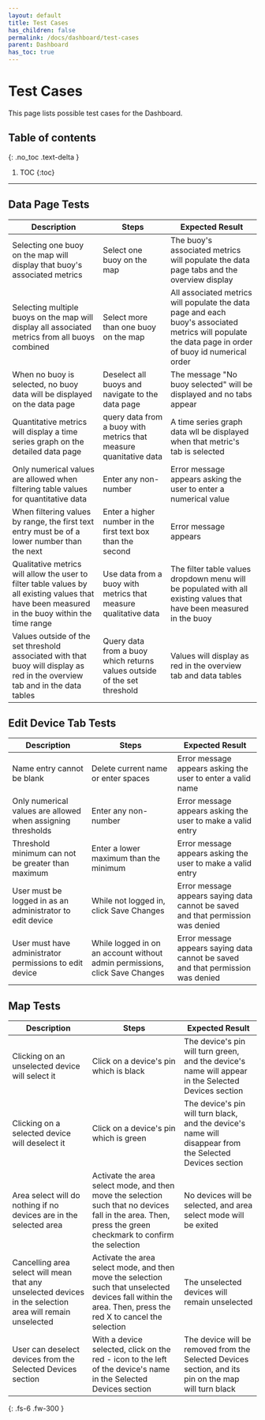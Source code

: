 ```yaml
---  
layout: default  
title: Test Cases
has_children: false  
permalink: /docs/dashboard/test-cases  
parent: Dashboard  
has_toc: true
---  
```


# Test Cases

This page lists possible test cases for the Dashboard.

## Table of contents
{: .no_toc .text-delta }

1. TOC
{:toc}

---

## Data Page Tests

| Description      | Steps | Expected Result |
| ----------- | ----------- | ----------- |
| Selecting one buoy on the map will display that buoy's associated metrics | Select one buoy on the map | The buoy's associated metrics will populate the data page tabs and the overview display |
| Selecting multiple buoys on the map will display all associated metrics from all buoys combined | Select more than one buoy on the map | All associated metrics will populate the data page and each buoy's associated metrics will populate the data page in order of buoy id numerical order |
| When no buoy is selected, no buoy data will be displayed on the data page | Deselect all buoys and navigate to the data page | The message "No buoy selected" will be displayed and no tabs appear |
| Quantitative metrics will display a time series graph on the detailed data page | query data from a buoy with metrics that measure quanitative data | A time series graph data wll be displayed when that metric's tab is selected |
| Only numerical values are allowed when filtering table values for quantitative data | Enter any non-number | Error message appears asking the user to enter a numerical value |
| When filtering values by range, the first text entry must be of a lower number than the next | Enter a higher number in the first text box than the second | Error message appears |
| Qualitative metrics will allow the user to filter table values by all existing values that have been measured in the buoy within the time range | Use data from a buoy with metrics that measure qualitative data | The filter table values dropdown menu will be populated with all existing values that have been measured in the buoy |
| Values outside of the set threshold associated with that buoy will display as red in the overview tab and in the data tables | Query data from a buoy which returns values outside of the set threshold | Values will display as red in the overview tab and data tables |

## Edit Device Tab Tests

| Description      | Steps | Expected Result |
| ----------- | ----------- | ----------- |
| Name entry cannot be blank | Delete current name or enter spaces | Error message appears asking the user to enter a valid name |
| Only numerical values are allowed when assigning thresholds | Enter any non-number | Error message appears asking the user to make a valid entry |
| Threshold minimum can not be greater than maximum | Enter a lower maximum than the minimum |  Error message appears asking the user to make a valid entry |
| User must be logged in as an administrator to edit device | While not logged in, click Save Changes | Error message appears saying data cannot be saved and that permission was denied |
| User must have administrator permissions to edit device | While logged in on an account without admin permissions, click Save Changes | Error message appears saying data cannot be saved and that permission was denied |

## Map Tests

| Description | Steps | Expected Result |
| ----------- | ----------- | ----------- |
| Clicking on an unselected device will select it | Click on a device's pin which is black | The device's pin will turn green, and the device's name will appear in the Selected Devices section |
| Clicking on a selected device will deselect it | Click on a device's pin which is green | The device's pin will turn black, and the device's name will disappear from the Selected Devices section |
| Area select will do nothing if no devices are in the selected area | Activate the area select mode, and then move the selection such that no devices fall in the area. Then, press the green checkmark to confirm the selection | No devices will be selected, and area select mode will be exited |
| Cancelling area select will mean that any unselected devices in the selection area will remain unselected | Activate the area select mode, and then move the selection such that unselected devices fall within the area. Then, press the red X to cancel the selection | The unselected devices will remain unselected |
| User can deselect devices from the Selected Devices section | With a device selected, click on the red - icon to the left of the device's name in the Selected Devices section | The device will be removed from the Selected Devices section, and its pin on the map will turn black |

{: .fs-6 .fw-300 }